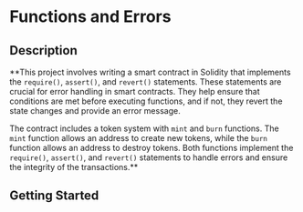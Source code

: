 # Functions and Errors

## Description
**This project involves writing a smart contract in Solidity that implements the `require()`, `assert()`, and `revert()` statements. These statements are crucial for error handling in smart contracts. They help ensure that conditions are met before executing functions, and if not, they revert the state changes and provide an error message.

The contract includes a token system with `mint` and `burn` functions. The `mint` function allows an address to create new tokens, while the `burn` function allows an address to destroy tokens. Both functions implement the `require()`, `assert()`, and `revert()` statements to handle errors and ensure the integrity of the transactions.**

## Getting Started

